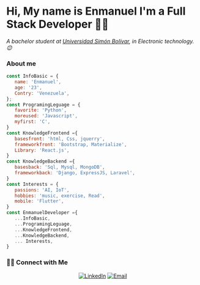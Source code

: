 
<div class="container"><h1 class="center">Hi, My name is Enmanuel  I'm a  Full Stack Developer 👨‍💻</h1></di>


 <p><em>A bachelor student at <a href="http://www.usb.ve/">Universidad Simón Bolívar</a>,  in Electronic technology. 😊</br>
</em></p>

<h3> About me</h3>

 ```javascript
 const InfoBasic = {
    name: 'Enmanuel',
    age: '23',
    Contry: 'Venezuela',
};
const ProgramingLeguage = {
    favorite: 'Python',
    moreused: 'Javascript',
    myfirst: 'C',
}
const KnowledgeFrontend ={
    basesfront: 'html, Css, jquerry',
    frameworkfront: 'Bootstrap, Materialize',
    Library: 'React.js',
}
const KnowledgeBackend ={
    basesback: 'Sql, Mysql, MongoDB',
    frameworkback: 'Django, ExpressJS, Laravel',
}
const Interests = {
    passions: 'AI, IoT',
    hobbies: 'music, exercise, Read',
    mobile: 'Flutter',
}
const EnmanuelDeveloper ={
    ...InfoBasic,
    ...ProgramingLeguage,
    ...KnowledgeFrontend,
    ...KnowledgeBackend,
    ... Interests,
}

```


<h3> 🤝🏻 Connect with Me </h3>

<p align="center">
<a href="https://www.linkedin.com/in/genmanuel/" target="_blank"><img alt="LinkedIn" src="https://img.shields.io/badge/LinkedIn-@genmanuel-blue?style=flat&logo=linkedin"></a>
<a href="mailto:genmanuelalfonzo@gmail."><img alt="Email" src="https://img.shields.io/badge/Email-genmanuelalfonzo@gmail.-blue?style=flat&logo=gmail"></a>
</p>

